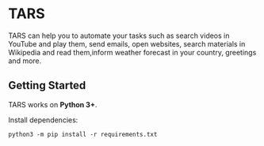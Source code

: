 # TARS

TARS can help you to automate your tasks such as search videos in YouTube and play them, send emails, open websites, search materials in Wikipedia and read them,inform weather forecast in your country, greetings and more.

## Getting Started

TARS works on **Python 3+**.

Install dependencies:

```
python3 -m pip install -r requirements.txt
```